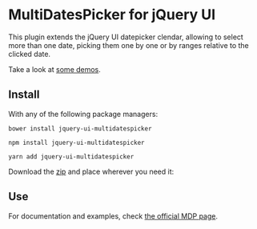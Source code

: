 MultiDatesPicker for jQuery UI
==============================

This plugin extends the jQuery UI datepicker clendar, allowing to select more than one date, 
picking them one by one or by ranges relative to the clicked date.

Take a look at [some demos](http://dubrox.github.io/Multiple-Dates-Picker-for-jQuery-UI/#demos).

## Install

With any of the following package managers: 

`bower install jquery-ui-multidatespicker`

`npm install jquery-ui-multidatespicker`

`yarn add jquery-ui-multidatespicker`

Download the [zip](https://github.com/dubrox/Multiple-Dates-Picker-for-jQuery-UI/archive/latest.zip) 
and place wherever you need it:

## Use

For documentation and examples, check 
[the official MDP page](https://dubrox.github.io/Multiple-Dates-Picker-for-jQuery-UI).

